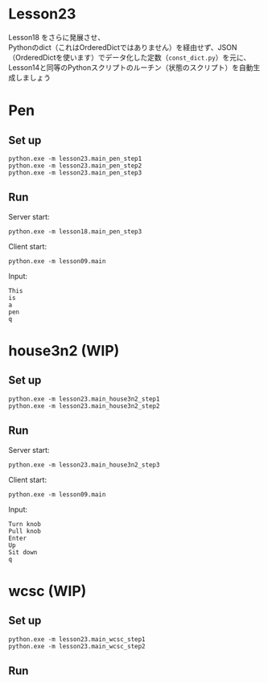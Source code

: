 # Lesson23

Lesson18 をさらに発展させ、  
Pythonのdict（これはOrderedDictではありません）を経由せず、JSON（OrderedDictを使います）でデータ化した定数（`const_dict.py`）を元に、Lesson14と同等のPythonスクリプトのルーチン（状態のスクリプト）を自動生成しましょう  

# Pen

## Set up

```shell
python.exe -m lesson23.main_pen_step1
python.exe -m lesson23.main_pen_step2
python.exe -m lesson23.main_pen_step3
```

## Run

Server start:  

```shell
python.exe -m lesson18.main_pen_step3
```

Client start:  

```shell
python.exe -m lesson09.main
```

Input:  

```shell
This
is
a
pen
q
```

# house3n2 (WIP)

## Set up

```shell
python.exe -m lesson23.main_house3n2_step1
python.exe -m lesson23.main_house3n2_step2
```

## Run

Server start:  

```shell
python.exe -m lesson23.main_house3n2_step3
```

Client start:  

```shell
python.exe -m lesson09.main
```

Input:  

```plain
Turn knob
Pull knob
Enter
Up
Sit down
q
```

# wcsc (WIP)
## Set up

```shell
python.exe -m lesson23.main_wcsc_step1
python.exe -m lesson23.main_wcsc_step2
```

## Run
